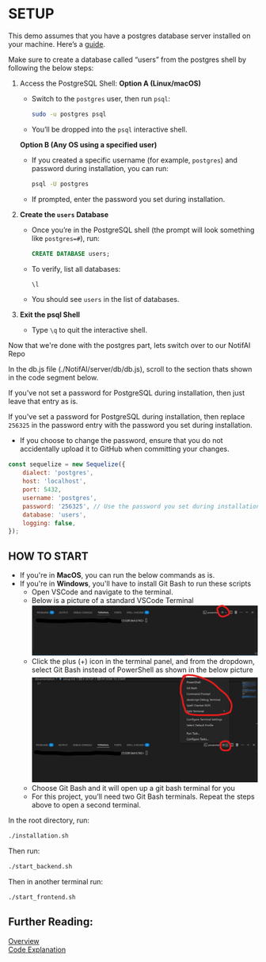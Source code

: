 # SETUP

This demo assumes that you have a postgres database server installed on your machine. Here’s a [guide](https://www.w3schools.com/postgresql/postgresql_install.php).

Make sure to create a database called “users” from the postgres shell by following the below steps:
1. Access the PostgreSQL Shell:
   **Option A (Linux/macOS)**  
   - Switch to the `postgres` user, then run `psql`:
     ```bash
     sudo -u postgres psql
     ```
   - You’ll be dropped into the `psql` interactive shell.

   **Option B (Any OS using a specified user)**  
   - If you created a specific username (for example, `postgres`) and password during installation, you can run:
     ```bash
     psql -U postgres
     ```
   - If prompted, enter the password you set during installation.  

2. **Create the `users` Database**
   - Once you’re in the PostgreSQL shell (the prompt will look something like `postgres=#`), run:
     ```sql
     CREATE DATABASE users;
     ```
   - To verify, list all databases:
     ```sql
     \l
     ```
   - You should see `users` in the list of databases.

3. **Exit the psql Shell**  
   - Type `\q` to quit the interactive shell.


Now that we're done with the postgres part, lets switch over to our NotifAI Repo

In the db.js file (./NotifAI/server/db/db.js), scroll to the section thats shown in the code segment below.

If you've not set a password for PostgreSQL during installation, then just leave that entry as is.

If you've set a password for PostgreSQL during installation, then replace `256325` in the password entry with the password you set during installation.
- If you choose to change the password, ensure that you do not accidentally upload it to GitHub when committing your changes.



```js
const sequelize = new Sequelize({ 
    dialect: 'postgres',
    host: 'localhost',
    port: 5432,
    username: 'postgres',
    password: '256325', // Use the password you set during installation
    database: 'users',
    logging: false,
});
```

## HOW TO START
- If you're in **MacOS**, you can run the below commands as is.
- If you're in **Windows**, you'll have to install Git Bash to run these scripts
    - Open VSCode and navigate to the terminal.
    - Below is a picture of a standard VSCode Terminal
    ![VSCode Terminal 1](./images/Terminal1.png)
    - Click the plus (+) icon in the terminal panel, and from the dropdown, select Git Bash instead of PowerShell as shown in the below picture
    ![VSCode Terminal 2](./images/Terminal2.png)
    - Choose Git Bash and it will open up a git bash terminal for you
    - For this project, you’ll need two Git Bash terminals. Repeat the steps above to open a second terminal.

In the root directory, run:
```bash
./installation.sh
```
Then run:
```bash
./start_backend.sh
```
Then in another terminal run:
```bash
./start_frontend.sh
```


## Further Reading:
[Overview](../README.md#overview)                                   
[Code Explanation](./code_explanation.md)